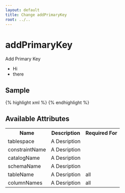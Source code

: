 ```yaml
---
layout: default
title: Change addPrimaryKey
root: ../..
---
```


# addPrimaryKey #

Add Primary Key

* Hi
* there

## Sample ##

{% highlight xml %}
<addPrimaryKey catalogName="A String" columnNames="A String" constraintName="A String" schemaName="A String" tableName="A String" tablespace="A String"></addPrimaryKey>
{% endhighlight %}

## Available Attributes ##

<table>
<tr><th>Name</th><th>Description</th><th>Required For</th></tr>
<tr><td>tablespace</td><td>A Desription</td><td></td></tr>
<tr><td>constraintName</td><td>A Desription</td><td></td></tr>
<tr><td>catalogName</td><td>A Desription</td><td></td></tr>
<tr><td>schemaName</td><td>A Desription</td><td></td></tr>
<tr><td>tableName</td><td>A Desription</td><td>all</td></tr>
<tr><td>columnNames</td><td>A Desription</td><td>all</td></tr>
</table>

